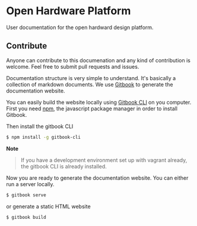 # Open Hardware Platform

User documentation for the open hardward design platform.

## Contribute

Anyone can contribute to this documenation and any kind of contribution is welcome. Feel free to submit pull
requests and issues.

Documentation structure is very simple to understand. It's basically a collection of markdown documents. We
use [Gitbook](https://www.gitbook.com) to generate the documentation website.

You can easily build the website locally using [Gitbook CLI](https://github.com/GitbookIO/gitbook-cli) on
you computer. First you need [npm](https://www.npmjs.com/), the javascript package manager in order to
install Gitbook.

Then install the gitbook CLI

```bash
$ npm install -g gitbook-cli
```

__Note__
> If you have a development environment set up with vagrant already, the gitbook CLI is already installed.

Now you are ready to generate the documentation website. You can either run a server locally.

```bash
$ gitbook serve
```

or generate a static HTML website

```bash
$ gitbook build
```

